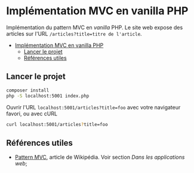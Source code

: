 # Implémentation MVC en vanilla PHP

Implémentation du pattern MVC en *vanilla* PHP. Le site web expose des articles sur l'URL `/articles?title=titre de l'article`.

- [Implémentation MVC en vanilla PHP](#implémentation-mvc-en-vanilla-php)
  - [Lancer le projet](#lancer-le-projet)
  - [Références utiles](#références-utiles)


## Lancer le projet 

~~~bash
composer install
php -S localhost:5001 index.php
~~~

Ouvrir l'URL `localhost:5001/articles?title=foo` avec votre navigateur favori, ou avec cURL

~~~bash
curl localhost:5001/articles?title=foo
~~~

## Références utiles

- [Pattern MVC](https://fr.wikipedia.org/wiki/Mod%C3%A8le-vue-contr%C3%B4leur), article de Wikipédia. Voir section *Dans les applications web*;